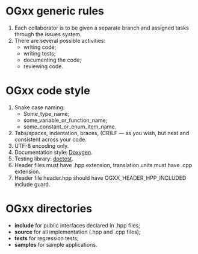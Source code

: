 # OGxx generic rules

1. Each collaborator is to be given a separate branch and assigned tasks through the issues system.
2. There are several possible activities:
   * writing code;
   * writing tests;
   * documenting the code;
   * reviewing code.

# OGxx code style

1. Snake case naming:
   * Some_type_name;
   * some_variable_or_function_name;
   * some_constant_or_enum_item_name.
2. Tabs/spaces, indentation, braces, (CR)LF — as you wish, but neat and consistent across your code.
3. UTF-8 encoding only.
4. Documentation style: [Doxygen](https://www.doxygen.nl/index.html).
5. Testing library: [doctest](https://github.com/doctest/doctest).
6. Header files must have .hpp extension, translation units must have .cpp extension.
7. Header file header.hpp should have OGXX_HEADER_HPP_INCLUDED include guard.

# OGxx directories

* __include__ for public interfaces declared in .hpp files;
* __source__ for all implementation (.hpp and .cpp files);
* __tests__ for regression tests;
* __samples__ for sample applications.
